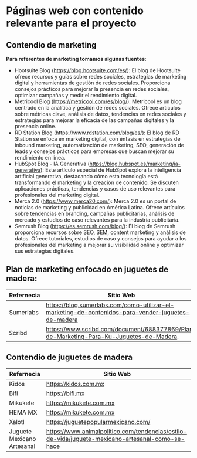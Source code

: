 # Páginas web con contenido relevante para el proyecto

## Contendio de marketing
**Para referentes de marketing tomamos algunas fuentes**:
- Hootsuite Blog (https://blog.hootsuite.com/es/): El blog de Hootsuite ofrece recursos y guías sobre redes sociales, estrategias de marketing digital y herramientas de gestión de redes sociales. Proporciona consejos prácticos para mejorar la presencia en redes sociales, optimizar campañas y medir el rendimiento digital.
- Metricool Blog (https://metricool.com/es/blog/): Metricool es un blog centrado en la analítica y gestión de redes sociales. Ofrece artículos sobre métricas clave, análisis de datos, tendencias en redes sociales y estrategias para mejorar la eficacia de las campañas digitales y la presencia online.
- RD Station Blog (https://www.rdstation.com/blog/es/): El blog de RD Station se enfoca en marketing digital, con énfasis en estrategias de inbound marketing, automatización de marketing, SEO, generación de leads y consejos prácticos para empresas que buscan mejorar su rendimiento en línea.
- HubSpot Blog - IA Generativa (https://blog.hubspot.es/marketing/ia-generativa): Este artículo especial de HubSpot explora la inteligencia artificial generativa, destacando cómo esta tecnología está transformando el marketing y la creación de contenido. Se discuten aplicaciones prácticas, tendencias y casos de uso relevantes para profesionales del marketing digital.
- Merca 2.0 (https://www.merca20.com/): Merca 2.0 es un portal de noticias de marketing y publicidad en América Latina. Ofrece artículos sobre tendencias en branding, campañas publicitarias, análisis de mercado y estudios de caso relevantes para la industria publicitaria.
- Semrush Blog (https://es.semrush.com/blog/): El blog de Semrush proporciona recursos sobre SEO, SEM, content marketing y análisis de datos. Ofrece tutoriales, estudios de caso y consejos para ayudar a los profesionales del marketing a mejorar su visibilidad online y optimizar sus estrategias digitales.

## Plan de marketing enfocado en juguetes de madera:
| Refernecia    | Sitio Web |
| -------- | ------- |
| Sumerlabs    | https://blog.sumerlabs.com/como-utilizar-el-marketing-de-contenidos-para-vender-juguetes-de-madera |
| Scribd    | https://www.scribd.com/document/688377869/Plan-de-Marketing-Para-Ku-Juguetes-de-Madera.   |



## Contendio de juguetes de madera
| Refernecia    | Sitio Web |
| -------- | ------- |
| Kidos    | https://kidos.com.mx   |
| Bifi     | https://bifi.mx     |
| Mikukete | https://mikukete.com.mx    |
| HEMA MX | https://mikukete.com.mx    |
| Xalotl | https://juguetepopularmexicano.com/    |
| Juguete Mexicano Artesanal | https://www.animalpolitico.com/tendencias/estilo-de-vida/juguete-mexicano-artesanal-como-se-hace    |
